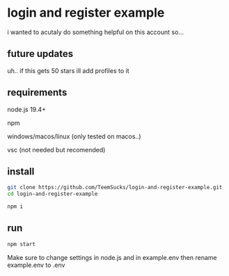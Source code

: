 # login and register example
i wanted to acutaly do something helpful on this account so...
## future updates
uh.. if this gets 50 stars ill add profiles to it

## requirements
node.js 19.4+

npm

windows/macos/linux (only tested on macos..)

vsc (not needed but recomended)
## install
```sh
git clone https://github.com/TeemSucks/login-and-register-example.git
cd login-and-register-example
```
```sh
npm i
```
## run
```sh
npm start
```
Make sure to change settings in node.js and in example.env then rename example.env to .env
